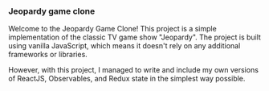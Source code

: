 ### Jeopardy game clone

Welcome to the Jeopardy Game Clone! This project is a simple implementation of the classic TV game show "Jeopardy". The project is built using vanilla JavaScript, which means it doesn't rely on any additional frameworks or libraries.
 
However, with this project, I managed to write and include my own versions of ReactJS, Observables, and Redux state in the simplest way possible.